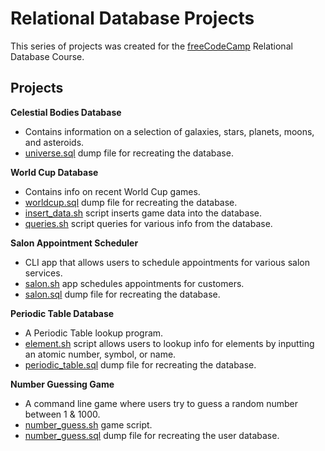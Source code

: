 # Relational Database Projects

This series of projects was created for the [freeCodeCamp](https://www.freecodecamp.org/) Relational Database Course.

## Projects
**Celestial Bodies Database**
- Contains information on a selection of galaxies, stars, planets, moons, and asteroids.
- [universe.sql](https://github.com/austin-weeks/fCC-Relational-Database-Projects/blob/main/Celestial%20Bodies%20Database/universe.sql) dump file for recreating the database.

**World Cup Database**
- Contains info on recent World Cup games.
- [worldcup.sql](https://github.com/austin-weeks/fCC-Relational-Database-Projects/blob/main/World%20Cup%20Database/worldcup.sql) dump file for recreating the database.
- [insert_data.sh](https://github.com/austin-weeks/fCC-Relational-Database-Projects/blob/main/World%20Cup%20Database/insert_data.sh) script inserts game data into the database.
- [queries.sh](https://github.com/austin-weeks/fCC-Relational-Database-Projects/blob/main/World%20Cup%20Database/queries.sh) script queries for various info from the database.

**Salon Appointment Scheduler**
- CLI app that allows users to schedule appointments for various salon services.
- [salon.sh](https://github.com/austin-weeks/fCC-Relational-Database-Projects/blob/main/Salon%20Appointment%20Scheduler/salon.sh) app schedules appointments for customers.
- [salon.sql](https://github.com/austin-weeks/fCC-Relational-Database-Projects/blob/main/Salon%20Appointment%20Scheduler/salon.sql) dump file for recreating the database.

**Periodic Table Database**
- A Periodic Table lookup program.
- [element.sh](https://github.com/austin-weeks/fCC-Relational-Database-Projects/blob/main/Periodic%20Table%20Database/element.sh) script allows users to lookup info for elements by inputting an atomic number, symbol, or name.
- [periodic_table.sql](https://github.com/austin-weeks/fCC-Relational-Database-Projects/blob/main/Periodic%20Table%20Database/periodic_table.sql) dump file for recreating the database.

**Number Guessing Game**
- A command line game where users try to guess a random number between 1 & 1000.
- [number_guess.sh](https://github.com/austin-weeks/fCC-Relational-Database-Projects/blob/main/Number%20Guessing%20Game/number_guess.sh) game script.
- [number_guess.sql](https://github.com/austin-weeks/fCC-Relational-Database-Projects/blob/main/Number%20Guessing%20Game/number_guess.sql) dump file for recreating the user database.
